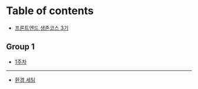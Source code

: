 # Table of contents

* [프론트엔드 생존코스 3기](README.md)

## Group 1

* [1주차](group-1/1.md)

***

* [환경 세팅](undefined.md)
